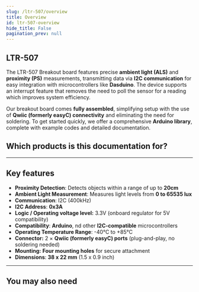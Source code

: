 ```yaml
---
slug: /ltr-507/overview
title: Overview
id: ltr-507-overview 
hide_title: False
pagination_prev: null
---
```


## LTR-507

The LTR-507 Breakout board features precise **ambient light (ALS)** and **proximity (PS)** measurements, transmitting data via **I2C communication** for easy integration with microcontrollers like **Dasduino**. The device supports an interrupt feature that removes the
need to poll the sensor for a reading which improves
system efficiency. 

Our breakout board comes **fully assembled**, simplifying setup with the use of **Qwiic (formerly easyC) connectivity** and  eliminating the need for soldering. To get started quickly, we offer a comprehensive **Arduino library**, complete with example codes and detailed documentation.

<CenteredImage src="/img/ltr-507/333063.png" alt="ltr-507 sensor" caption="LTR-507 Light and Proximity Sensor"/>

## Which products is this documentation for?

<QuickLink 
  title="LTR-507 Light and Proximity Sensor" 
  description="333063"
  url="https://soldered.com/product/digital-light-proximity-sensor-ltr-507-breakout/"
  image="/img/ltr-507/333063.png" 
/>

---

## Key features

- **Proximity Detection**: Detects objects within a range of up to **20cm**
- **Ambient Light Measurement**: Measures light levels from **0 to 65535 lux**
- **Communication**: I2C (400kHz)
- **I2C Address**: **0x3A**
- **Logic / Operating voltage level:** 3.3V (onboard regulator for 5V compatibility) 
- **Compatibility**: **Arduino**, nd other **I2C-compatible** microcontrollers
- **Operating Temperature Range**: -40°C to +85°C
- **Connector:** 2 × **Qwiic (formerly easyC) ports** (plug-and-play, no soldering needed)  
- **Mounting:** **Four mounting holes** for secure attachment 
- **Dimensions**: **38 x 22 mm**  (1.5 x 0.9 inch)

---

## You may also need

<QuickLink 
  title="Qwiic cable" 
  description="Qwiic (formerly easyC) compatible cables with connectors on both ends, available in various lengths."
  url="https://soldered.com/product/easyc-cable/"
  image="/img/333311.webp" 
/>  

<QuickLink 
  title="5mm IR LED" 
  description="Infra-red (IR) diode emits light in the spectrum that the human eye can’t see."
  url="https://soldered.com/product/5mm-ir-led/"
  image="/img/101922.webp" 
/>  